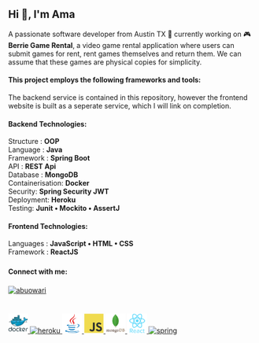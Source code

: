 <h2>Hi 👋, I'm Ama</h2>
A passionate software developer from Austin TX 🔭 currently working on 🎮 <b>Berrie Game Rental</b>, a video game rental application where users can submit games for rent, rent games themselves and return them. We can assume that these games are physical copies for simplicity. 

<h4> This project employs the following frameworks and tools:</h4>
  The backend service is contained in this repository, however the frontend website is built as a seperate service, which I will link on completion. 

<h4>Backend Technologies:</h4> 
  Structure : <b>OOP<br></b>
  Language : <b>Java<br></b>
  Framework : <b>Spring Boot<br></b>
  API : <b>REST Api<br></b>
  Database : <b>MongoDB<br></b>
  Containerisation: <b>Docker<br></b>
  Security: <b>Spring Security JWT<br></b>
  Deployment: <b>Heroku<br></b>
  Testing: <b>Junit • Mockito • AssertJ</b>
 
<h4>Frontend Technologies:</h4> 
  Languages : <b>JavaScript • HTML • CSS<br></b>
  Framework : <b>ReactJS<br></b>
  
<h3></h3>
<h4>Connect with me:</h4>
<p align="left">
<a href="https://linkedin.com/in/amabuowari" target="blank"><img align="center" src="https://raw.githubusercontent.com/rahuldkjain/github-profile-readme-generator/master/src/images/icons/Social/linked-in-alt.svg" alt="abuowari" height="30" width="40" /></a>
</p>

<h1></h1>

<p align="left"> <a href="https://www.docker.com/" target="_blank" rel="noreferrer"> <img src="https://raw.githubusercontent.com/devicons/devicon/master/icons/docker/docker-original-wordmark.svg" alt="docker" width="40" height="40"/> </a> <a href="https://heroku.com" target="_blank" rel="noreferrer"> <img src="https://www.vectorlogo.zone/logos/heroku/heroku-icon.svg" alt="heroku" width="40" height="40"/> </a> <a href="https://www.java.com" target="_blank" rel="noreferrer"> <img src="https://raw.githubusercontent.com/devicons/devicon/master/icons/java/java-original.svg" alt="java" width="40" height="40"/> </a> <a href="https://developer.mozilla.org/en-US/docs/Web/JavaScript" target="_blank" rel="noreferrer"> <img src="https://raw.githubusercontent.com/devicons/devicon/master/icons/javascript/javascript-original.svg" alt="javascript" width="40" height="40"/> </a> <a href="https://www.mongodb.com/" target="_blank" rel="noreferrer"> <img src="https://raw.githubusercontent.com/devicons/devicon/master/icons/mongodb/mongodb-original-wordmark.svg" alt="mongodb" width="40" height="40"/> </a> <a href="https://reactjs.org/" target="_blank" rel="noreferrer"> <img src="https://raw.githubusercontent.com/devicons/devicon/master/icons/react/react-original-wordmark.svg" alt="react" width="40" height="40"/> </a> <a href="https://spring.io/" target="_blank" rel="noreferrer"> <img src="https://www.vectorlogo.zone/logos/springio/springio-icon.svg" alt="spring" width="40" height="40"/> </a> </p>

